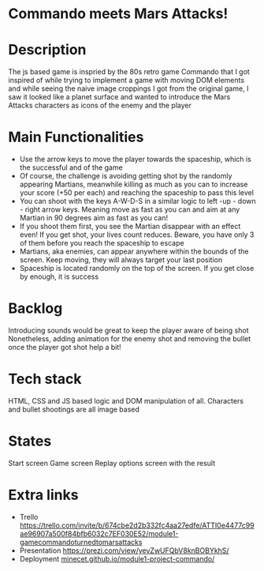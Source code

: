 # Commando meets Mars Attacks!
# Description
  The js based game is inspried by the 80s retro game Commando that I got inspired of while trying to implement a game with moving DOM elements and while seeing the naive image croppings I got from the original game, I saw it looked like a planet surface and wanted to introduce the Mars Attacks characters as icons of the enemy and the player
# Main Functionalities
- Use the arrow keys to move the player towards the spaceship, which is the successful and of the game
- Of course, the challenge is avoiding getting shot by the randomly appearing Martians, meanwhile killing as much as you can to increase your score (+50 per each) and reaching the spaceship to pass this level
- You can shoot with the keys A-W-D-S in  a similar logic to left -up - down - right arrow keys. Meaning move as fast as you can and aim at any Martian in 90 degrees aim as fast as you can! 
- If you shoot them first, you see the Martian disappear with an effect even! If you get shot, your lives count reduces. Beware, you have only 3 of them before you reach the spaceship to escape
- Martians, aka enemies, can appear anywhere within the bounds of the screen. Keep moving, they will always target your last position
- Spaceship is located randomly on the top of the screen. If you get close by enough, it is success
# Backlog
Introducing sounds would be great to keep the player aware of being shot
Nonetheless, adding animation for the enemy shot and removing the bullet once the player got shot help a bit!
# Tech stack
HTML, CSS and JS based logic and DOM manipulation of all. Characters and bullet shootings are all image based
# States
Start screen
Game screen 
Replay options screen with the result
# Extra links
- Trello
  https://trello.com/invite/b/674cbe2d2b332fc4aa27edfe/ATTI0e4477c99ae96907a500f84bfb6032c7EF030E52/module1-gamecommandoturnedtomarsattacks
- Presentation
  https://prezi.com/view/yeyZwUFQbV8knBOBYkhS/
- Deployment
  [minecet.github.io/module1-project-commando/](https://minecet.github.io/module1-project-commandoMeetsMarsAttacks/)
